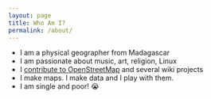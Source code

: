 ```yaml
---
layout: page
title: Who Am I?
permalink: /about/
---
```

- I am a physical geographer from Madagascar
- I am passionate about music, art, religion, Linux
- I [contribute to OpenStreetMap](https://www.openstreetmap.org/user/Privatemajory) and several wiki projects
- I make maps. I make data and I play with them.
- I am single and poor! 😭